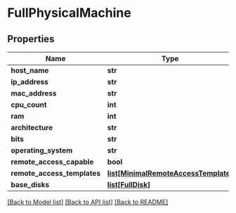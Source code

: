 # FullPhysicalMachine

## Properties
Name | Type | Description | Notes
------------ | ------------- | ------------- | -------------
**host_name** | **str** |  | [optional] 
**ip_address** | **str** |  | [optional] 
**mac_address** | **str** |  | [optional] 
**cpu_count** | **int** |  | [optional] 
**ram** | **int** |  | [optional] 
**architecture** | **str** |  | [optional] 
**bits** | **str** |  | [optional] 
**operating_system** | **str** |  | [optional] 
**remote_access_capable** | **bool** |  | [optional] 
**remote_access_templates** | [**list[MinimalRemoteAccessTemplate]**](MinimalRemoteAccessTemplate.md) |  | [optional] 
**base_disks** | [**list[FullDisk]**](FullDisk.md) |  | [optional] 

[[Back to Model list]](../README.md#documentation-for-models) [[Back to API list]](../README.md#documentation-for-api-endpoints) [[Back to README]](../README.md)



